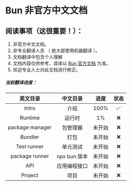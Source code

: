 # Bun 非官方中文文档

## 阅读事项（这很重要！）：

1. 非官方中文文档。
2. 非专业翻译人员 （ 绝大部使用机器翻译 ）。
3. 文档翻译中包含个人理解
4. 文档内容仅供参考，具体以 [Bun 官方文档](https://bun.sh/docs) 为准。
5. 欢迎专业人士对此文档进行修正。

##### 当前翻译进度：

|    英文目录     |   中文目录   |  进度  | 状态 |
| :-------------: | :----------: | :----: | :--: |
|      Intro      |     介绍     |  100%  |  ✅  |
|     Runtime     |    运行时    |   1%   |  ❌  |
| package manager |   包管理器   | 未开始 |  ❌  |
|     Bundler     |     打包     | 未开始 |  ❌  |
|   Test runner   |   单元测试   | 未开始 |  ❌  |
| package runner  | npx bun 版本 | 未开始 |  ❌  |
|       API       | 应用编程接口 | 未开始 |  ❌  |
|     Project     |     项目     | 未开始 |  ❌  |
